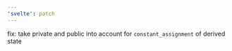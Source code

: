 ```yaml
---
'svelte': patch
---
```


fix: take private and public into account for `constant_assignment` of derived state
